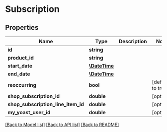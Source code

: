 # Subscription

## Properties
Name | Type | Description | Notes
------------ | ------------- | ------------- | -------------
**id** | **string** |  | 
**product_id** | **string** |  | 
**start_date** | [**\DateTime**](Date.md) |  | 
**end_date** | [**\DateTime**](Date.md) |  | 
**reoccurring** | **bool** |  | [default to true]
**shop_subscription_id** | **double** |  | [optional] 
**shop_subscription_line_item_id** | **double** |  | [optional] 
**my_yoast_user_id** | **double** |  | [optional] 

[[Back to Model list]](../README.md#documentation-for-models) [[Back to API list]](../README.md#documentation-for-api-endpoints) [[Back to README]](../README.md)


